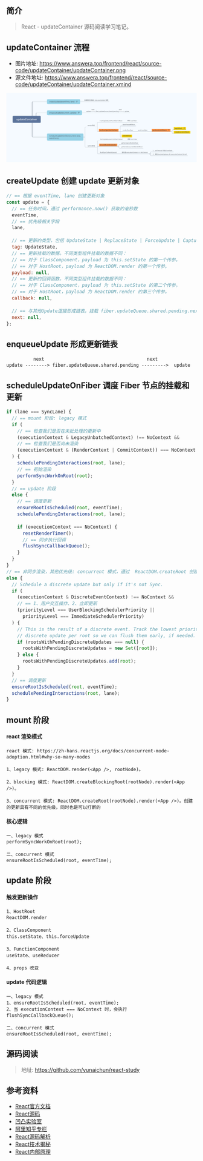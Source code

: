 ## 简介

> React - updateContainer 源码阅读学习笔记。

## updateContainer 流程

- 图片地址: https://www.answera.top/frontend/react/source-code/updateContainer/updateContainer.png
- 源文件地址: https://www.answera.top/frontend/react/source-code/updateContainer/updateContainer.xmind

![updateContainer](./updateContainer.png)

## createUpdate 创建 update 更新对象

```js
// == 根据 eventTime, lane 创建更新对象
const update = {
  // == 任务时间，通过 performance.now() 获取的毫秒数
  eventTime,
  // == 优先级相关字段
  lane,

  // == 更新的类型，包括 UpdateState | ReplaceState | ForceUpdate | CaptureUpdate
  tag: UpdateState,
  // == 更新挂载的数据。不同类型组件挂载的数据不同：
  // == 对于 ClassComponent，payload 为 this.setState 的第一个传参。
  // == 对于 HostRoot，payload 为 ReactDOM.render 的第一个传参。
  payload: null,
  // == 更新的回调函数。不同类型组件挂载的数据不同：
  // == 对于 ClassComponent，payload 为 this.setState 的第二个传参。
  // == 对于 HostRoot，payload 为 ReactDOM.render 的第三个传参。
  callback: null,

  // == 与其他Update连接形成链表。挂载 fiber.updateQueue.shared.pending.next
  next: null,
};
```

## enqueueUpdate 形成更新链表

```
          next                                      next
update --------> fiber.updateQueue.shared.pending --------->  update
```

## scheduleUpdateOnFiber 调度 Fiber 节点的挂载和更新

```js
if (lane === SyncLane) {
  // == mount 阶段: legacy 模式
  if (
    // == 检查我们是否在未批处理的更新中
    (executionContext & LegacyUnbatchedContext) !== NoContext &&
    // == 检查我们是否尚未渲染
    (executionContext & (RenderContext | CommitContext)) === NoContext
  ) {
    schedulePendingInteractions(root, lane);
    // == 初始渲染
    performSyncWorkOnRoot(root);
  }
  // == update 阶段
  else {
    // == 调度更新
    ensureRootIsScheduled(root, eventTime);
    schedulePendingInteractions(root, lane);

    if (executionContext === NoContext) {
      resetRenderTimer();
      // == 同步执行回调
      flushSyncCallbackQueue();
    }
  }
}
// == 非同步渲染，其他优先级: concurrent 模式，通过  ReactDOM.createRoot 创建的 dom
else {
  // Schedule a discrete update but only if it's not Sync.
  if (
    (executionContext & DiscreteEventContext) !== NoContext &&
    // == 1、用户交互操作、2、立即更新
    (priorityLevel === UserBlockingSchedulerPriority ||
      priorityLevel === ImmediateSchedulerPriority)
  ) {
    // This is the result of a discrete event. Track the lowest priority
    // discrete update per root so we can flush them early, if needed.
    if (rootsWithPendingDiscreteUpdates === null) {
      rootsWithPendingDiscreteUpdates = new Set([root]);
    } else {
      rootsWithPendingDiscreteUpdates.add(root);
    }
  }
  // == 调度更新
  ensureRootIsScheduled(root, eventTime);
  schedulePendingInteractions(root, lane);
}
```

## mount 阶段

#### react 渲染模式

```
react 模式: https://zh-hans.reactjs.org/docs/concurrent-mode-adoption.html#why-so-many-modes

1、legacy 模式: ReactDOM.render(<App />, rootNode)。

2、blocking 模式: ReactDOM.createBlockingRoot(rootNode).render(<App />)。

3、concurrent 模式: ReactDOM.createRoot(rootNode).render(<App />)。创建的更新具有不同的优先级，同时也是可以打断的
```

#### 核心逻辑

```
一、legacy 模式
performSyncWorkOnRoot(root);

二、concurrent 模式
ensureRootIsScheduled(root, eventTime);
```

## update 阶段

#### 触发更新操作

```
1、HostRoot
ReactDOM.render

2、ClassComponent
this.setState、this.forceUpdate

3、FunctionComponent
useState、useReducer

4、props 改变
```

#### update 代码逻辑

```
一、legacy 模式
1、ensureRootIsScheduled(root, eventTime);
2、当 executionContext === NoContext 时，会执行 flushSyncCallbackQueue();

二、concurrent 模式
ensureRootIsScheduled(root, eventTime);
```

## 源码阅读

> 地址: https://github.com/yunaichun/react-study

## 参考资料

- [React官方文档](https://reactjs.org)
- [React源码](https://github.com/facebook/react/tree/8b2d3783e58d1acea53428a10d2035a8399060fe)
- [凹凸实验室](https://aotu.io/notes/2020/11/12/react-indoor/index.html)
- [阿里知乎专栏](https://zhuanlan.zhihu.com/purerender)
- [React源码解析](https://react.jokcy.me/)
- [React技术揭秘](https://react.iamkasong.com/)
- [React内部原理](http://tcatche.site/2017/07/react-internals-part-one-basic-rendering/)
